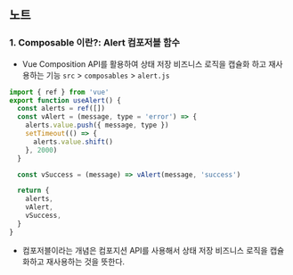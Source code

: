 ## 노트

### 1. Composable 이란?: Alert 컴포저블 함수
* Vue Composition API를 활용하여 상태 저장 비즈니스 로직을 캡슐화 하고 재사용하는 기능
`src` > `composables` > `alert.js` 
```javascript
import { ref } from 'vue'
export function useAlert() {
  const alerts = ref([])
  const vAlert = (message, type = 'error') => {
    alerts.value.push({ message, type })
    setTimeout(() => {
      alerts.value.shift()
    }, 2000)
  }

  const vSuccess = (message) => vAlert(message, 'success')

  return {
    alerts,
    vAlert,
    vSuccess,
  }
}
```
* 컴포저블이라는 개념은 컴포지션 API를 사용해서 상태 저장 비즈니스 로직을 캡슐화하고 재사용하는 것을 뜻한다.